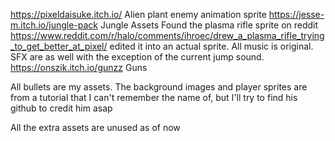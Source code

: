https://pixeldaisuke.itch.io/ Alien plant enemy animation sprite
https://jesse-m.itch.io/jungle-pack Jungle Assets
Found the plasma rifle sprite on reddit https://www.reddit.com/r/halo/comments/ihroec/drew_a_plasma_rifle_trying_to_get_better_at_pixel/ edited it into an actual sprite.
All music is original. SFX are as well with the exception of the current jump sound.
https://onszik.itch.io/gunzz Guns

All bullets are my assets. The background images and player sprites are from a tutorial that I can't remember the name of, but I'll try to find his github to credit him asap

All the extra assets are unused as of now